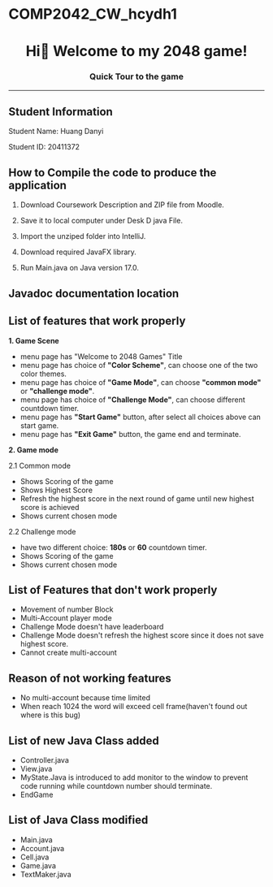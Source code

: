 # COMP2042_CW_hcydh1
<h1 align="center"> Hi👋 Welcome to my 2048 game!</h1>
<h3 align="center"> Quick Tour to the game</h3>
  
---

## Student Information
Student Name: Huang Danyi

Student ID: 20411372

## How to Compile the code to produce the application
1. Download Coursework Description and ZIP file from Moodle.

2. Save it to local computer under Desk D java File.

3. Import the unziped folder into IntelliJ.

4. Download required JavaFX library.

5. Run Main.java on Java version 17.0.

## Javadoc documentation location


## List of features that work properly
**1. Game Scene**
- menu page has "Welcome to 2048 Games" Title
- menu page has choice of **"Color Scheme"**, can choose one of the two color themes.
- menu page has choice of **"Game Mode"**, can choose **"common mode"** or **"challenge mode"**.
- menu page has choice of **"Challenge Mode"**, can choose different countdown timer.
- menu page has **"Start Game"** button, after select all choices above can start game.
- menu page has **"Exit Game"** button, the game end and terminate.

**2. Game mode**

2.1 Common mode
- Shows Scoring of the game
- Shows Highest Score
- Refresh the highest score in the next round of game until new highest score is achieved
- Shows current chosen mode

2.2 Challenge mode
- have two different choice: **180s** or **60** countdown timer.
- Shows Scoring of the game
- Shows current chosen mode

## List of Features that don't work properly
- Movement of number Block
- Multi-Account player mode
- Challenge Mode doesn't have leaderboard
- Challenge Mode doesn't refresh the highest score since it does not save highest score.
- Cannot create multi-account

## Reason of not working features
- No multi-account because time limited
- When reach 1024 the word will exceed cell frame(haven't found out where is this bug)

## List of new Java Class added
- Controller.java
- View.java
- MyState.Java is introduced to add monitor to the window to prevent code running while countdown number should terminate.
- EndGame

## List of Java Class modified
- Main.java
- Account.java
- Cell.java
- Game.java
- TextMaker.java